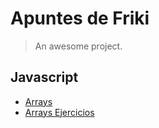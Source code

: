 # Apuntes de Friki

> An awesome project.


## Javascript
- [Arrays](./javascript/arrays.md)
- [Arrays Ejercicios](./javascript/arrays_ejercicios.md)
